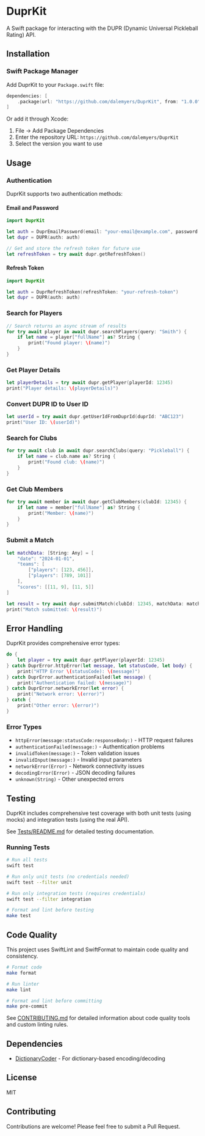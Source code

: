 # DuprKit

A Swift package for interacting with the DUPR (Dynamic Universal Pickleball Rating) API.

## Installation

### Swift Package Manager

Add DuprKit to your `Package.swift` file:

```swift
dependencies: [
    .package(url: "https://github.com/dalemyers/DuprKit", from: "1.0.0")
]
```

Or add it through Xcode:
1. File → Add Package Dependencies
2. Enter the repository URL: `https://github.com/dalemyers/DuprKit`
3. Select the version you want to use

## Usage

### Authentication

DuprKit supports two authentication methods:

#### Email and Password

```swift
import DuprKit

let auth = DuprEmailPassword(email: "your-email@example.com", password: "your-password")
let dupr = DUPR(auth: auth)

// Get and store the refresh token for future use
let refreshToken = try await dupr.getRefreshToken()
```

#### Refresh Token

```swift
import DuprKit

let auth = DuprRefreshToken(refreshToken: "your-refresh-token")
let dupr = DUPR(auth: auth)
```

### Search for Players

```swift
// Search returns an async stream of results
for try await player in await dupr.searchPlayers(query: "Smith") {
    if let name = player["fullName"] as? String {
        print("Found player: \(name)")
    }
}
```

### Get Player Details

```swift
let playerDetails = try await dupr.getPlayer(playerId: 12345)
print("Player details: \(playerDetails)")
```

### Convert DUPR ID to User ID

```swift
let userId = try await dupr.getUserIdFromDuprId(duprId: "ABC123")
print("User ID: \(userId)")
```

### Search for Clubs

```swift
for try await club in await dupr.searchClubs(query: "Pickleball") {
    if let name = club.name as? String {
        print("Found club: \(name)")
    }
}
```

### Get Club Members

```swift
for try await member in await dupr.getClubMembers(clubId: 12345) {
    if let name = member["fullName"] as? String {
        print("Member: \(name)")
    }
}
```

### Submit a Match

```swift
let matchData: [String: Any] = [
    "date": "2024-01-01",
    "teams": [
        ["players": [123, 456]],
        ["players": [789, 101]]
    ],
    "scores": [[11, 9], [11, 5]]
]

let result = try await dupr.submitMatch(clubId: 12345, matchData: matchData)
print("Match submitted: \(result)")
```

## Error Handling

DuprKit provides comprehensive error types:

```swift
do {
    let player = try await dupr.getPlayer(playerId: 12345)
} catch DuprError.httpError(let message, let statusCode, let body) {
    print("HTTP Error \(statusCode): \(message)")
} catch DuprError.authenticationFailed(let message) {
    print("Authentication failed: \(message)")
} catch DuprError.networkError(let error) {
    print("Network error: \(error)")
} catch {
    print("Other error: \(error)")
}
```

### Error Types

- `httpError(message:statusCode:responseBody:)` - HTTP request failures
- `authenticationFailed(message:)` - Authentication problems
- `invalidToken(message:)` - Token validation issues
- `invalidInput(message:)` - Invalid input parameters
- `networkError(Error)` - Network connectivity issues
- `decodingError(Error)` - JSON decoding failures
- `unknown(String)` - Other unexpected errors

## Testing

DuprKit includes comprehensive test coverage with both unit tests (using mocks) and integration tests (using the real API).

See [Tests/README.md](Tests/README.md) for detailed testing documentation.

### Running Tests

```bash
# Run all tests
swift test

# Run only unit tests (no credentials needed)
swift test --filter unit

# Run only integration tests (requires credentials)
swift test --filter integration

# Format and lint before testing
make test
```

## Code Quality

This project uses SwiftLint and SwiftFormat to maintain code quality and consistency.

```bash
# Format code
make format

# Run linter
make lint

# Format and lint before committing
make pre-commit
```

See [CONTRIBUTING.md](CONTRIBUTING.md) for detailed information about code quality tools and custom linting rules.

## Dependencies

- [DictionaryCoder](https://github.com/dalemyers/DictionaryCoder) - For dictionary-based encoding/decoding

## License

MIT

## Contributing

Contributions are welcome! Please feel free to submit a Pull Request.

